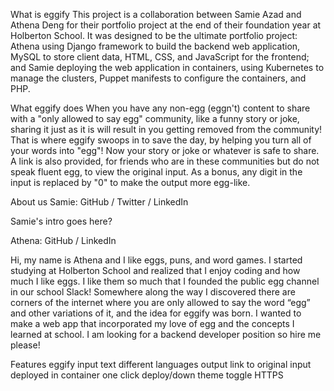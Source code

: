What is eggify
This project is a collaboration between Samie Azad and Athena Deng for their portfolio project at the end of their foundation year at Holberton School. It was designed to be the ultimate portfolio project: Athena using Django framework to build the backend web application, MySQL to store client data, HTML, CSS, and JavaScript for the frontend; and Samie deploying the web application in containers, using Kubernetes to manage the clusters, Puppet manifests to configure the containers, and PHP.

What eggify does
When you have any non-egg (eggn't) content to share with a "only allowed to say egg" community, like a funny story or joke, sharing it just as it is will result in you getting removed from the community! That is where eggify swoops in to save the day, by helping you turn all of your words into "egg"! Now your story or joke or whatever is safe to share. A link is also provided, for friends who are in these communities but do not speak fluent egg, to view the original input. As a bonus, any digit in the input is replaced by "0" to make the output more egg-like.

About us
Samie: GitHub / Twitter / LinkedIn

Samie's intro goes here?

Athena: GitHub / LinkedIn

Hi, my name is Athena and I like eggs, puns, and word games. I started studying at Holberton School and realized that I enjoy coding and how much I like eggs. I like them so much that I founded the public egg channel in our school Slack! Somewhere along the way I discovered there are corners of the internet where you are only allowed to say the word “egg” and other variations of it, and the idea for eggify was born. I wanted to make a web app that incorporated my love of egg and the concepts I learned at school. I am looking for a backend developer position so hire me please!

Features
eggify input text
different languages output
link to original input
deployed in container
one click deploy/down
theme toggle
HTTPS
